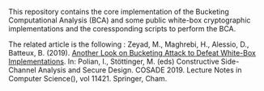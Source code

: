 This repository contains the core implementation of the Bucketing Computational Analysis (BCA) and some public white-box cryptographic implementations and the coressponding scripts to perform the BCA.

 The related article is the following : Zeyad, M., Maghrebi, H., Alessio, D., Batteux, B. (2019). [Another Look on Bucketing Attack to Defeat White-Box Implementations](https://link.springer.com/chapter/10.1007/3-540-36492-7_17). 
 In: Polian, I., Stöttinger, M. (eds) Constructive Side-Channel Analysis and Secure Design. COSADE 2019. Lecture Notes in Computer Science(), vol 11421. Springer, Cham.
